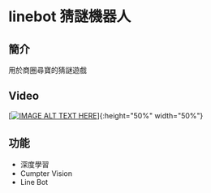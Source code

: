 # linebot 猜謎機器人
## 簡介
用於商圈尋寶的猜謎遊戲
## Video

[[![IMAGE ALT TEXT HERE](https://i.imgur.com/QSzH6JY.png)](https://youtu.be/JLp1gCuY-MI)]{:height="50%" width="50%"}

## 功能
* 深度學習
* Cumpter Vision
* Line Bot
